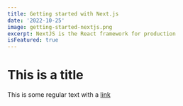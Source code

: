 ```yaml
---
title: Getting started with Next.js
date: '2022-10-25'
image: getting-started-nextjs.png
excerpt: NextJS is the React framework for production
isFeatured: true
---
```


# This is a title

This is some regular text with a [link](http://google.com)
